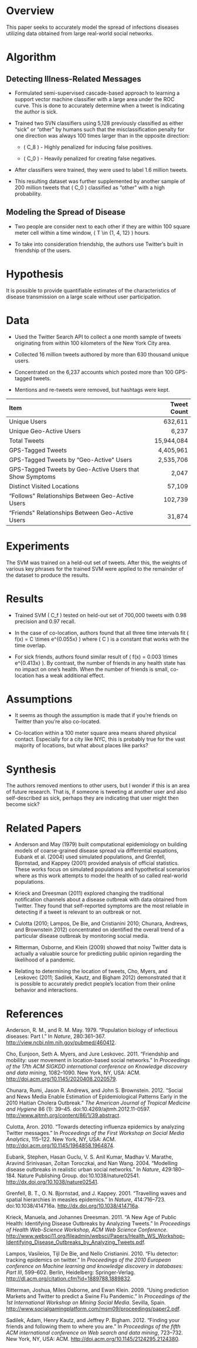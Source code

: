 Overview
========

This paper seeks to accurately model the spread of infections diseases utilizing data obtained from large real-world social networks.

Algorithm
=========

Detecting Illness-Related Messages
----------------------------------

-   Formulated semi-supervised cascade-based approach to learning a support vector machine classifier with a large area under the ROC curve. This is done to accurately determine when a tweet is indicating the author is sick.

-   Trained two SVN classifiers using 5,128 previously classified as either “sick" or “other" by humans such that the misclassification penalty for one direction was always 100 times larger than in the opposite direction:

    -   \( C_8 \) - Highly penalized for inducing false positives.

    -   \( C_0 \) - Heavily penalized for creating false negatives.

-   After classifiers were trained, they were used to label 1.6 million tweets.

-   This resulting dataset was further supplemented by another sample of 200 million tweets that \( C_0 \) classified as “other" with a high probability.

Modeling the Spread of Disease
------------------------------

-   Two people are consider next to each other if they are within 100 square meter cell within a time window, \( T \in \{1, 4, 12\} \) hours.

-   To take into consideration friendship, the authors use Twitter’s built in friendship of the users.

Hypothesis
==========

It is possible to provide quantifiable estimates of the characteristics of disease transmission on a large scale without user participation.

Data
====

-   Used the Twitter Search API to collect a one month sample of tweets originating from within 100 kilometers of the New York City area.

-   Collected 16 million tweets authored by more than 630 thousand unique users.

-   Concentrated on the 6,237 accounts which posted more than 100 GPS-tagged tweets.

-   Mentions and re-tweets were removed, but hashtags were kept.

|**Item**|**Tweet Count**|
|:-------|--------------:|
|Unique Users|632,611|
|Unique Geo-Active Users|6,237|
|Total Tweets|15,944,084|
|GPS-Tagged Tweets|4,405,961|
|GPS-Tagged Tweets by “Geo-Active" Users|2,535,706|
|GPS-Tagged Tweets by Geo-Active Users that Show Symptoms|2,047|
|Distinct Visited Locations|57,109|
|“Follows" Relationships Between Geo-Active Users|102,739|
|“Friends" Relationships Between Geo-Active Users|31,874|

Experiments
===========

The SVM was trained on a held-out set of tweets. After this, the weights of various key phrases for the trained SVM were applied to the remainder of the dataset to produce the results.

Results
=======

-   Trained SVM \( C_f \) tested on held-out set of 700,000 tweets with 0.98 precision and 0.97 recall.

-   In the case of co-location, authors found that all three time intervals fit \( f(x) = C \times e^{0.055x} \) where \( C \) is a constant that works with the time overlap.

-   For sick friends, authors found similar result of \( f(x) = 0.003 \times e^{0.413x} \). By contrast, the number of friends in any health state has no impact on one’s health. When the number of friends is small, co-location has a weak additional effect.

Assumptions
===========

-   It seems as though the assumption is made that if you’re friends on Twitter than you’re also co-located.

-   Co-location within a 100 meter square area means shared physical contact. Especially for a city like NYC, this is probably true for the vast majority of locations, but what about places like parks?

Synthesis
=========

The authors removed mentions to other users, but I wonder if this is an area of future research. That is, if someone is tweeting at another user and also self-described as sick, perhaps they are indicating that user might then become sick?

Related Papers
==============

-   Anderson and May (1979) built computational epidemiology on building models of coarse-grained disease spread via differential equations, Eubank et al. (2004) used simulated populations, and Grenfell, Bjornstad, and Kappey (2001) provided analysis of official statistics. These works focus on simulated populations and hypothetical scenarios where as this work attempts to model the health of so called real-world populations.

-   Krieck and Dreesman (2011) explored changing the traditional notification channels about a disease outbreak with data obtained from Twitter. They found that self-reported symptoms are the most reliable in detecting if a tweet is relevant to an outbreak or not.

-   Culotta (2010; Lampos, De Bie, and Cristianini 2010; Chunara, Andrews, and Brownstein 2012) concentrated on identified the overall trend of a particular disease outbreak by monitoring social media.

-   Ritterman, Osborne, and Klein (2009) showed that noisy Twitter data is actually a valuable source for predicting public opinion regarding the likelihood of a pandemic.

-   Relating to determining the location of tweets, Cho, Myers, and Leskovec (2011; Sadilek, Kautz, and Bigham 2012) demonstrated that it is possible to accurately predict people’s location from their online behavior and interactions.

References
==========

Anderson, R. M., and R. M. May. 1979. “Population biology of infectious diseases: Part I.” In *Nature*, 280:361–367. <http://view.ncbi.nlm.nih.gov/pubmed/460412>.

Cho, Eunjoon, Seth A. Myers, and Jure Leskovec. 2011. “Friendship and mobility: user movement in location-based social networks.” In *Proceedings of the 17th ACM SIGKDD international conference on Knowledge discovery and data mining*, 1082–1090. New York, NY, USA: ACM. <http://doi.acm.org/10.1145/2020408.2020579>.

Chunara, Rumi, Jason R. Andrews, and John S. Brownstein. 2012. “Social and News Media Enable Estimation of Epidemiological Patterns Early in the 2010 Haitian Cholera Outbreak.” *The American Journal of Tropical Medicine and Hygiene* 86 (1): 39–45. doi:10.4269/ajtmh.2012.11-0597. <http://www.ajtmh.org/content/86/1/39.abstract>.

Culotta, Aron. 2010. “Towards detecting influenza epidemics by analyzing Twitter messages.” In *Proceedings of the First Workshop on Social Media Analytics*, 115–122. New York, NY, USA: ACM. <http://doi.acm.org/10.1145/1964858.1964874>.

Eubank, Stephen, Hasan Guclu, V. S. Anil Kumar, Madhav V. Marathe, Aravind Srinivasan, Zoltan Toroczkai, and Nan Wang. 2004. “Modelling disease outbreaks in realistic urban social networks.” In *Nature*, 429:180–184. Nature Publishing Group. doi:10.1038/nature02541. <http://dx.doi.org/10.1038/nature02541>.

Grenfell, B. T., O. N. Bjornstad, and J. Kappey. 2001. “Travelling waves and spatial hierarchies in measles epidemics.” In *Nature*, 414:716–723. doi:10.1038/414716a. <http://dx.doi.org/10.1038/414716a>.

Krieck, Manuela, and Johannes Dreesman. 2011. “A New Age of Public Health: Identifying Disease Outbreaks by Analyzing Tweets.” In *Proceedings of Health Web-Science Workshop, ACM Web Science Conference*. <http://www.websci11.org/fileadmin/websci/Papers/Health_WS_Workshop-Identifying_Disease_Outbreaks_by_Analyzing_Tweets.pdf>.

Lampos, Vasileios, Tijl De Bie, and Nello Cristianini. 2010. “Flu detector: tracking epidemics on twitter.” In *Proceedings of the 2010 European conference on Machine learning and knowledge discovery in databases: Part III*, 599–602. Berlin, Heidelberg: Springer-Verlag. <http://dl.acm.org/citation.cfm?id=1889788.1889832>.

Ritterman, Joshua, Miles Osborne, and Ewan Klein. 2009. “Using prediction Markets and Twitter to predict a Swine Flu Pandemic.” In *Proceedings of the 1st International Workshop on Mining Social Media*. Sevilla, Spain. <http://www.socialgamingplatform.com/msm09/proceedings/paper2.pdf>.

Sadilek, Adam, Henry Kautz, and Jeffrey P. Bigham. 2012. “Finding your friends and following them to where you are.” In *Proceedings of the fifth ACM international conference on Web search and data mining*, 723–732. New York, NY, USA: ACM. <http://doi.acm.org/10.1145/2124295.2124380>.
